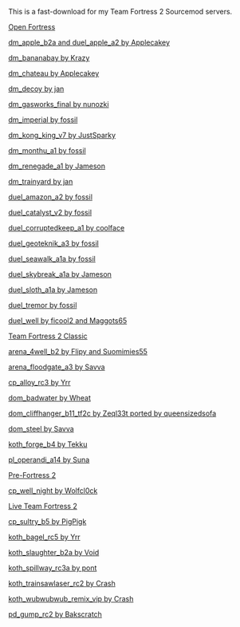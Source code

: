 This is a fast-download for my Team Fortress 2 Sourcemod servers.


<u>Open Fortress</u>


[dm_apple_b2a and duel_apple_a2 by Applecakey](https://tf2maps.net/downloads/apple.11921/)

[dm_bananabay by Krazy](https://gamebanana.com/mods/308878)

[dm_chateau by Applecakey](https://tf2maps.net/downloads/chateau.12715/)

[dm_decoy by jan](https://gamebanana.com/mods/308687)

[dm_gasworks_final by nunozki](https://gamebanana.com/mods/151097)

[dm_imperial by fossil](https://tf2maps.net/downloads/imperial.11859/)

[dm_kong_king_v7 by JustSparky](https://gamebanana.com/mods/151104)

[dm_monthu_a1 by fossil](https://tf2maps.net/downloads/monthu.12586/)

[dm_renegade_a1 by Jameson](https://gamebanana.com/mods/298546)

[dm_trainyard by jan](https://gamebanana.com/mods/313810)

[duel_amazon_a2 by fossil](https://tf2maps.net/downloads/amazon.12811/)

[duel_catalyst_v2 by fossil](https://tf2maps.net/downloads/corrupted-keep.12607/)

[duel_corruptedkeep_a1 by coolface](https://tf2maps.net/downloads/corrupted-keep.12607/)

[duel_geoteknik_a3 by fossil](https://tf2maps.net/downloads/geoteknik.12689/)

[duel_seawalk_a1a by fossil](https://tf2maps.net/downloads/seawalk.11966/)

[duel_skybreak_a1a by Jameson](https://tf2maps.net/downloads/skybreak.12766/)

[duel_sloth_a1a by Jameson](https://tf2maps.net/downloads/sloth.12710/)

[duel_tremor by fossil](https://tf2maps.net/downloads/tremor.11906/)

[duel_well by ficool2 and Maggots65](https://gamebanana.com/mods/151048)


<u>Team Fortress 2 Classic</u>


[arena_4well_b2 by Flipy and Suomimies55](https://gamebanana.com/mods/309922)

[arena_floodgate_a3 by Savva](https://gamebanana.com/mods/56265)

[cp_alloy_rc3 by Yrr](https://tf2maps.net/downloads/alloy.989/)

[dom_badwater by Wheat](https://gamebanana.com/mods/309956)

[dom_cliffhanger_b11_tf2c by Zeql33t ported by queensizedsofa](https://gamebanana.com/mods/56223)

[dom_steel by Savva](https://gamebanana.com/mods/288305)

[koth_forge_b4 by Tekku](https://tf2maps.net/downloads/forge.793/)

[pl_operandi_a14 by Suna](https://tf2maps.net/downloads/operandi.7719/)



<u>Pre-Fortress 2</u>


[cp_well_night by Wolfcl0ck](https://gamebanana.com/mods/367118)



<u>Live Team Fortress 2</u>


[cp_sultry_b5 by PigPigk](https://tf2maps.net/downloads/cp_sultry.11328/)

[koth_bagel_rc5 by Yrr](https://tf2maps.net/downloads/bagel-2020.5527/)

[koth_slaughter_b2a by Void](https://tf2maps.net/downloads/slaughter.2795/)

[koth_spillway_rc3a by pont](https://tf2maps.net/downloads/koth_spillway.7893/)

[koth_trainsawlaser_rc2 by Crash](https://tf2maps.net/downloads/trainsawlaser.675/)

[koth_wubwubwub_remix_vip by Crash](https://tf2maps.net/downloads/wubwubwub.735/)

[pd_gump_rc2 by Bakscratch](https://tf2maps.net/downloads/gump.10974/)